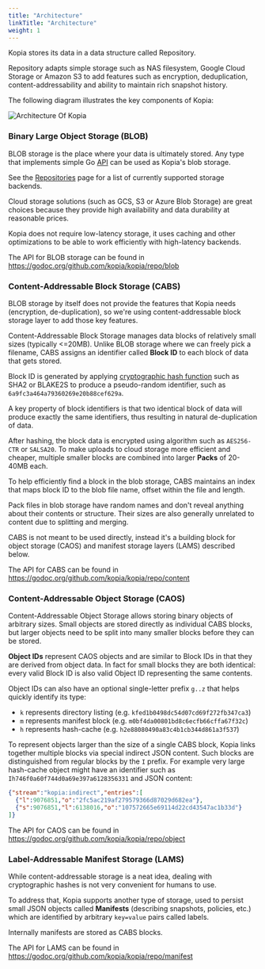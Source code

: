 ```yaml
---
title: "Architecture"
linkTitle: "Architecture"
weight: 1
---
```


Kopia stores its data in a data structure called Repository.

Repository adapts simple storage such as NAS filesystem, Google Cloud Storage or Amazon S3 to add features such as encryption, deduplication, content-addressability and ability to maintain rich snapshot history.

The following diagram illustrates the key components of Kopia:

![Architecture Of Kopia](architecture.png)

### Binary Large Object Storage (BLOB)

BLOB storage is the place where your data is ultimately stored. Any type that implements simple Go [API](https://godoc.org/github.com/kopia/kopia/repo/blob#Storage) can be used as Kopia's blob storage.

See the [Repositories](/docs/repositories/) page for a list of currently supported storage backends.

Cloud storage solutions (such as GCS, S3 or Azure Blob Storage) are great choices because they provide high availability and data durability at reasonable prices.

Kopia does not require low-latency storage, it uses caching and other optimizations to be able to work efficiently with high-latency backends.

The API for BLOB storage can be found in https://godoc.org/github.com/kopia/kopia/repo/blob

### Content-Addressable Block Storage (CABS)

BLOB storage by itself does not provide the features that Kopia needs (encryption, de-duplication), so we're using content-addressable block storage layer to add those key features.

Content-Addressable Block Storage manages data blocks of relatively small sizes (typically <=20MB). Unlike BLOB storage where we can freely pick a filename, CABS assigns an identifier called **Block ID** to each block of data that gets stored.

Block ID is generated by applying [cryptographic hash function](https://en.wikipedia.org/wiki/Cryptographic_hash_function) such as SHA2 or BLAKE2S to produce a pseudo-random identifier, such as `6a9fc3a464a79360269e20b88cef629a`.

A key property of block identifiers is that two identical block of data will produce exactly the same identifiers, thus resulting in natural de-duplication of data.

After hashing, the block data is encrypted using algorithm such as `AES256-CTR` or `SALSA20`. To make uploads to cloud storage more efficient and cheaper, multiple smaller blocks are combined into larger **Packs** of 20-40MB each.

To help efficiently find a block in the blob storage, CABS maintains an index that maps block ID to the blob file name, offset within the file and length.

Pack files in blob storage have random names and don't reveal anything about their contents or structure. Their sizes are also generally unrelated to content due to splitting and merging.

CABS is not meant to be used directly, instead it's a building block for object storage (CAOS) and manifest storage layers (LAMS) described below.

The API for CABS can be found in https://godoc.org/github.com/kopia/kopia/repo/content

### Content-Addressable Object Storage (CAOS)

Content-Addressable Object Storage allows storing binary objects of arbitrary sizes. Small objects are stored directly as individual CABS blocks, but larger objects need to be split into many smaller blocks before they can be stored.

**Object IDs** represent CAOS objects and are similar to Block IDs in that they are derived from object data. In fact for small blocks they are both identical: every valid Block ID is also valid Object ID representing the same contents.

Object IDs can also have an optional single-letter prefix `g..z` that helps quickly identify its type:

* `k` represents directory listing (e.g. `kfed1b0498dc54d07cd69f272fb347ca3`)
* `m` represents manifest block (e.g. `m0bf4da00801bd8c6ecfb66cffa67f32c`)
* `h` represents hash-cache (e.g. `h2e88080490a83c4b1cb344d861a3f537`)

To represent objects larger than the size of a single CABS block, Kopia links together multiple blocks via special indirect JSON content. Such blocks are distinguished from regular blocks by the `I` prefix. For example very large hash-cache object might have an identifier such as `Ih746f0a60f744d0a69e397a6128356331` and JSON content:

```json
{"stream":"kopia:indirect","entries":[
  {"l":9076851,"o":"2fc5ac219af279579366d87029d682ea"},
  {"s":9076851,"l":6138016,"o":"107572665e69114d22cd43547ac1b33d"}
]}
```

The API for CAOS can be found in https://godoc.org/github.com/kopia/kopia/repo/object

### Label-Addressable Manifest Storage (LAMS)

While content-addressable storage is a neat idea, dealing with cryptographic hashes is not very convenient for humans to use.

To address that, Kopia supports another type of storage, used to persist small JSON objects called **Manifests** (describing snapshots, policies, etc.) which are identified by arbitrary `key=value` pairs called labels.

Internally manifests are stored as CABS blocks.

The API for LAMS can be found in https://godoc.org/github.com/kopia/kopia/repo/manifest
